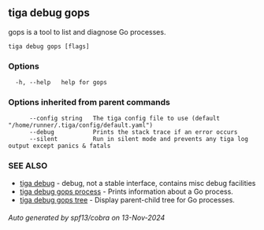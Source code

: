 ## tiga debug gops

gops is a tool to list and diagnose Go processes.

```
tiga debug gops [flags]
```

### Options

```
  -h, --help   help for gops
```

### Options inherited from parent commands

```
      --config string   The tiga config file to use (default "/home/runner/.tiga/config/default.yaml")
      --debug           Prints the stack trace if an error occurs
      --silent          Run in silent mode and prevents any tiga log output except panics & fatals
```

### SEE ALSO

* [tiga debug](tiga_debug.md)	 - debug, not a stable interface, contains misc debug facilities
* [tiga debug gops process](tiga_debug_gops_process.md)	 - Prints information about a Go process.
* [tiga debug gops tree](tiga_debug_gops_tree.md)	 - Display parent-child tree for Go processes.

###### Auto generated by spf13/cobra on 13-Nov-2024
